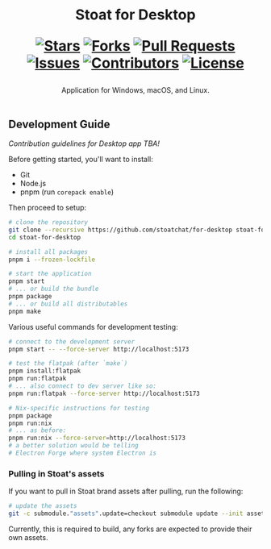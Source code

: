 <div align="center">
<h1>
  Stoat for Desktop
  
  [![Stars](https://img.shields.io/github/stars/stoatchat/for-desktop?style=flat-square&logoColor=white)](https://github.com/stoatchat/for-desktop/stargazers)
  [![Forks](https://img.shields.io/github/forks/stoatchat/for-desktop?style=flat-square&logoColor=white)](https://github.com/stoatchat/for-desktop/network/members)
  [![Pull Requests](https://img.shields.io/github/issues-pr/stoatchat/for-desktop?style=flat-square&logoColor=white)](https://github.com/stoatchat/for-desktop/pulls)
  [![Issues](https://img.shields.io/github/issues/stoatchat/for-desktop?style=flat-square&logoColor=white)](https://github.com/stoatchat/for-desktop/issues)
  [![Contributors](https://img.shields.io/github/contributors/stoatchat/for-desktop?style=flat-square&logoColor=white)](https://github.com/stoatchat/for-desktop/graphs/contributors)
  [![License](https://img.shields.io/github/license/stoatchat/for-desktop?style=flat-square&logoColor=white)](https://github.com/stoatchat/for-desktop/blob/main/LICENSE)
</h1>
Application for Windows, macOS, and Linux.
</div>
<br/>

## Development Guide

_Contribution guidelines for Desktop app TBA!_

<!-- Before contributing, make yourself familiar with [our contribution guidelines](https://developers.revolt.chat/contrib.html), the [code style guidelines](./GUIDELINES.md), and the [technical documentation for this project](https://revoltchat.github.io/frontend/). -->

Before getting started, you'll want to install:

- Git
- Node.js
- pnpm (run `corepack enable`)

Then proceed to setup:

```bash
# clone the repository
git clone --recursive https://github.com/stoatchat/for-desktop stoat-for-desktop
cd stoat-for-desktop

# install all packages
pnpm i --frozen-lockfile

# start the application
pnpm start
# ... or build the bundle
pnpm package
# ... or build all distributables
pnpm make
```

Various useful commands for development testing:

```bash
# connect to the development server
pnpm start -- --force-server http://localhost:5173

# test the flatpak (after `make`)
pnpm install:flatpak
pnpm run:flatpak
# ... also connect to dev server like so:
pnpm run:flatpak --force-server http://localhost:5173

# Nix-specific instructions for testing
pnpm package
pnpm run:nix
# ... as before:
pnpm run:nix --force-server=http://localhost:5173
# a better solution would be telling
# Electron Forge where system Electron is
```

### Pulling in Stoat's assets

If you want to pull in Stoat brand assets after pulling, run the following:

```bash
# update the assets
git -c submodule."assets".update=checkout submodule update --init assets
```

Currently, this is required to build, any forks are expected to provide their own assets.
